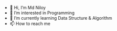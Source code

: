 - 👋 Hi, I’m Md Niloy
- 👀 I’m interested in Programming
- 🌱 I’m currently learning Data Structure & Algorithm 
- 📫 How to reach me 

<!---
Niloy74779/Niloy74779 is a ✨ special ✨ repository because its `README.md` (this file) appears on your GitHub profile.
You can click the Preview link to take a look at your changes.
--->

